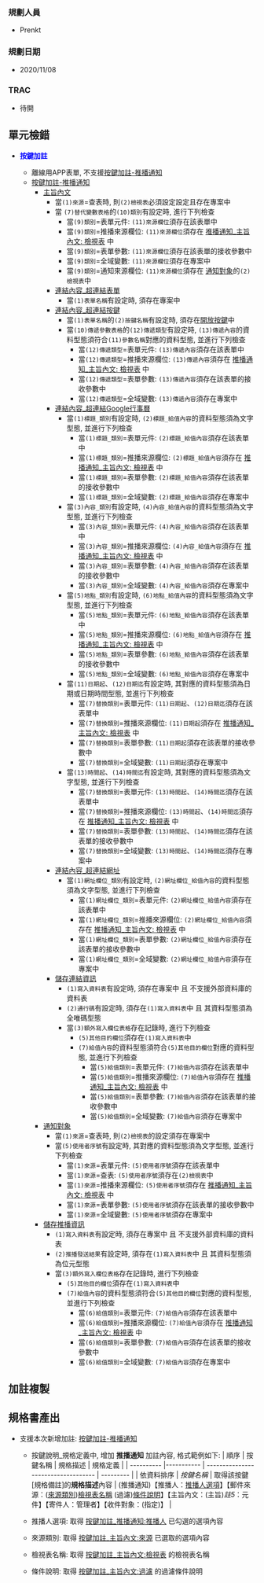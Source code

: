### <div id="user">規劃人員</div>
* Prenkt

### <div id="updatedate">規劃日期</div>
* 2020/11/08

### <div id="trac">TRAC</div>
* 待開


## <div id="unit-detection">單元檢錯</div>
* <p id="fieldbreak1" style="color:blue;font-weight:bold">按鍵加註</p>

    * 離線用APP表單, 不支援[按鍵加註-推播通知](link_MAENotice)
    * [按鍵加註-推播通知](link_MAENotice)
        *  [主旨內文](link_MAENotice_fieldbreak3)
            * 當`(1)來源`=查表時, 則`(2)檢視表`必須設定設定且存在專案中
            * 當 `(7)替代變數表格`的`(10)類別`有設定時, 進行下列檢查
                * 當`(9)類別`=表單元件: `(11)來源欄位`須存在該表單中
                * 當`(9)類別`=推播來源欄位: `(11)來源欄位`須存在 [推播通知_主旨內文: 檢視表][link_conentviewno] 中
                * 當`(9)類別`=表單參數: `(11)來源欄位`須存在該表單的接收參數中
                * 當`(9)類別`=全域變數: `(11)來源欄位`須存在專案中
                * 當`(9)類別`=通知來源欄位: `(11)來源欄位`須存在 [通知對象][link_MAENotice_fieldbreak4]的`(2)檢視表`中
            * [連結內容_超連結表單][link_linkform]
                * 當`(1)表單名稱`有設定時, 須存在專案中
            * [連結內容_超連結按鍵][link_linkbutton]
                * 當`(1)表單名稱`的`(2)按鍵名稱`有設定時, 須存在[開放按鍵][link_ExternalCallButton]中
                * 當`(10)傳遞參數表格`的`(12)傳遞類型`有設定時, `(13)傳遞內容`的資料型態須符合`(11)參數名稱`對應的資料型態, 並進行下列檢查
                    * 當`(12)傳遞類型`=表單元件: `(13)傳遞內容`須存在該表單中
                    * 當`(12)傳遞類型`=推播來源欄位: `(13)傳遞內容`須存在 [推播通知_主旨內文: 檢視表][link_conentviewno] 中
                    * 當`(12)傳遞類型`=表單參數: `(13)傳遞內容`須存在該表單的接收參數中
                    * 當`(12)傳遞類型`=全域變數: `(13)傳遞內容`須存在專案中
            * [連結內容_超連結Google行事曆][link_linkgooglecalendar]
                * 當`(1)標題_類別`有設定時, `(2)標題_給值內容`的資料型態須為文字型態, 並進行下列檢查
                    * 當`(1)標題_類別`=表單元件: `(2)標題_給值內容`須存在該表單中
                    * 當`(1)標題_類別`=推播來源欄位: `(2)標題_給值內容`須存在 [推播通知_主旨內文: 檢視表][link_conentviewno] 中
                    * 當`(1)標題_類別`=表單參數: `(2)標題_給值內容`須存在該表單的接收參數中
                    * 當`(1)標題_類別`=全域變數: `(2)標題_給值內容`須存在專案中
                * 當`(3)內容_類別`有設定時, `(4)內容_給值內容`的資料型態須為文字型態, 並進行下列檢查
                    * 當`(3)內容_類別`=表單元件: `(4)內容_給值內容`須存在該表單中
                    * 當`(3)內容_類別`=推播來源欄位: `(4)內容_給值內容`須存在 [推播通知_主旨內文: 檢視表][link_conentviewno] 中
                    * 當`(3)內容_類別`=表單參數: `(4)內容_給值內容`須存在該表單的接收參數中
                    * 當`(3)內容_類別`=全域變數: `(4)內容_給值內容`須存在專案中
                * 當`(5)地點_類別`有設定時, `(6)地點_給值內容`的資料型態須為文字型態, 並進行下列檢查
                    * 當`(5)地點_類別`=表單元件: `(6)地點_給值內容`須存在該表單中
                    * 當`(5)地點_類別`=推播來源欄位: `(6)地點_給值內容`須存在 [推播通知_主旨內文: 檢視表][link_conentviewno] 中
                    * 當`(5)地點_類別`=表單參數: `(6)地點_給值內容`須存在該表單的接收參數中
                    * 當`(5)地點_類別`=全域變數: `(6)地點_給值內容`須存在專案中
                * 當`(11)日期起`、`(12)日期迄`有設定時, 其對應的資料型態須為日期或日期時間型態, 並進行下列檢查
                    * 當`(7)替換類別`=表單元件: `(11)日期起`、`(12)日期迄`須存在該表單中
                    * 當`(7)替換類別`=推播來源欄位: `(11)日期起`須存在 [推播通知_主旨內文: 檢視表][link_conentviewno] 中
                    * 當`(7)替換類別`=表單參數: `(11)日期起`須存在該表單的接收參數中
                    * 當`(7)替換類別`=全域變數: `(11)日期起`須存在專案中
                * 當`(13)時間起`、`(14)時間迄`有設定時, 其對應的資料型態須為文字型態, 並進行下列檢查
                    * 當`(7)替換類別`=表單元件: `(13)時間起`、`(14)時間迄`須存在該表單中
                    * 當`(7)替換類別`=推播來源欄位: `(13)時間起`、`(14)時間迄`須存在 [推播通知_主旨內文: 檢視表][link_conentviewno] 中
                    * 當`(7)替換類別`=表單參數: `(13)時間起`、`(14)時間迄`須存在該表單的接收參數中
                    * 當`(7)替換類別`=全域變數: `(13)時間起`、`(14)時間迄`須存在專案中                
            * [連結內容_超連結網址][link_linkurl]
               * 當`(1)網址欄位_類別`有設定時, `(2)網址欄位_給值內容`的資料型態須為文字型態, 並進行下列檢查
                    * 當`(1)網址欄位_類別`=表單元件: `(2)網址欄位_給值內容`須存在該表單中
                    * 當`(1)網址欄位_類別`=推播來源欄位: `(2)網址欄位_給值內容`須存在 [推播通知_主旨內文: 檢視表][link_conentviewno] 中
                    * 當`(1)網址欄位_類別`=表單參數: `(2)網址欄位_給值內容`須存在該表單的接收參數中
                    * 當`(1)網址欄位_類別`=全域變數: `(2)網址欄位_給值內容`須存在專案中 
            * [儲存連結資訊][link_savelinkinfo]
                * `(1)寫入資料表`有設定時, 須存在專案中 且 不支援外部資料庫的資料表
                * `(2)通行碼`有設定時, 須存在`(1)寫入資料表`中 且 其資料型態須為全唯碼型態
                * 當`(3)額外寫入欄位表格`存在記錄時, 進行下列檢查
                    * `(5)其他目的欄位`須存在`(1)寫入資料表`中
                    * `(7)給值內容`的資料型態須符合`(5)其他目的欄位`對應的資料型態, 並進行下列檢查
                        * 當`(5)給值類別`=表單元件: `(7)給值內容`須存在該表單中
                        * 當`(5)給值類別`=推播來源欄位: `(7)給值內容`須存在 [推播通知_主旨內文: 檢視表][link_conentviewno] 中
                        * 當`(5)給值類別`=表單參數: `(7)給值內容`須存在該表單的接收參數中
                        * 當`(5)給值類別`=全域變數: `(7)給值內容`須存在專案中            
        * [通知對象][link_MAENotice_fieldbreak4]
            * 當`(1)來源`=查表時, 則`(2)檢視表`的設定須存在專案中
            * 當`(5)使用者序號`有設定時, 其對應的資料型態須為文字型態, 並進行下列檢查
                * 當`(1)來源`=表單元件: `(5)使用者序號`須存在該表單中
                * 當`(1)來源`=查表: `(5)使用者序號`須存在`(2)檢視表`中
                * 當`(1)來源`=推播來源欄位: `(5)使用者序號`須存在 [推播通知_主旨內文: 檢視表][link_conentviewno] 中
                * 當`(1)來源`=表單參數: `(5)使用者序號`須存在該表單的接收參數中
                * 當`(1)來源`=全域變數: `(5)使用者序號`須存在專案中
        * [儲存推播資訊][link_savenoticeinfo]
            * `(1)寫入資料表`有設定時, 須存在專案中 且 不支援外部資料庫的資料表
            * `(2)推播發送結果`有設定時, 須存在`(1)寫入資料表`中 且 其資料型態須為位元型態
            * 當`(3)額外寫入欄位表格`存在記錄時, 進行下列檢查
                * `(5)其他目的欄位`須存在`(1)寫入資料表`中
                * `(7)給值內容`的資料型態須符合`(5)其他目的欄位`對應的資料型態, 並進行下列檢查
                    * 當`(6)給值類別`=表單元件: `(7)給值內容`須存在該表單中
                    * 當`(6)給值類別`=推播來源欄位: `(7)給值內容`須存在 [推播通知_主旨內文: 檢視表][link_conentviewno] 中
                    * 當`(6)給值類別`=表單參數: `(7)給值內容`須存在該表單的接收參數中
                    * 當`(6)給值類別`=全域變數: `(7)給值內容`須存在專案中     



## <div id="annotation_copy">加註複製</div>



## <div id="specification_output">規格書產出</div>
* 支援本次新增加註: [按鍵加註-推播通知][link_MAENotice]
    * 按鍵說明_規格定義中, 增加 **推播通知** 加註內容, 格式範例如下:
    | 順序       | 按鍵名稱    | 規格描述                              | 規格定義  |
    | ---------- |----------- | -----------------------------------  | --------- |
    | 依資料排序  | *按鍵名稱*  | 取得該按鍵[規格備註]的**規格描述**內容 | (推播通知)【推播人：[推播人選項](#1)】【郵件來源：([來源類別](#2))[檢視表名稱](#3) (過濾)[條件說明](#4)】【主旨內文：(主旨)*註5*：元件】【寄件人：管理者】【收件對象：(指定)】 |

    * <t id="1">推播人選項</t>: 取得 [按鍵加註_推播通知:推播人](link_sender) 已勾選的選項內容
    * <t id="2">來源類別</t>: 取得 [按鍵加註_主旨內文:來源](link_replacetype) 已選取的選項內容
    * <t id="3">檢視表名稱</t>: 取得 [按鍵加註_主旨內文:檢視表](link_conentviewno) 的檢視表名稱
    * <t id="4">條件說明</t>: 取得 [按鍵加註_主旨內文:過濾](link_contentparameterid) 的過濾條件說明






<!-- 超連結 -->
[link_MAENotice]:MAENotice.md "按鍵加註-推播通知"
[link_MAENotice_fieldbreak2]: MAENotice.md#fieldbreak2 "欄位說明/推播人"

[link_MAENotice_fieldbreak3]: MAENotice.md#fieldbreak3 "欄位說明/主旨內文"
[link_conentviewno]:MAENotice.md#conentviewno "按鍵加註-推播通知/主旨內文/檢視表"
[link_replacetype]:MAENotice.md#replacetype "按鍵加註-推播通知/主旨內文/來源"
[link_contentparameterid]:MAENotice.md#contentparameterid "按鍵加註-推播通知/主旨內文/過濾"
[link_sender]:MAENotice.md#sender "按鍵加註-推播通知/推播人"

[link_MAENotice_fieldbreak4]: MAENotice.md#fieldbreak4 "欄位說明/通知對象"
[link_savelinkinfo]:MAENotice.md#MAENotice-SaveLinkInfo.md "儲存連結資訊"
[link_savenoticeinfo]:MAENotice.md#MAENotice-SaveNoticeInfo.md "儲存推播資訊"
[link_ExternalCallButton]:/8.10.0/IDE/Specification/ExternalCallButton/README "開放按鍵"

[link_linkform]:MAENotice-Link-Form.md "連結內容_超連結表單"
[link_linkbutton]:MAENotice-Link-Button.md "連結內容_超連結按鍵"
[link_linkgooglecalendar]:MAENotice-Link-GoogleCalendar.md "連結內容_超連結Google行事曆"
[link_linkurl]:MAENotice-Link-URL.md "連結內容_超連結網址"


